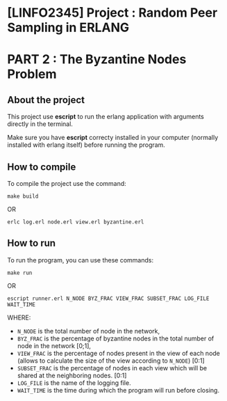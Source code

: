 # [LINFO2345] Project : Random Peer Sampling in ERLANG
# PART 2 : The Byzantine Nodes Problem


## About the project
This project use **escript** to run the erlang application with arguments directly in the terminal.

Make sure you have **escript** correcty installed in your computer (normally installed with erlang itself) before running the program.


## How to compile

To compile the project use the command:

```
make build
```

OR

```
erlc log.erl node.erl view.erl byzantine.erl
```


## How to run

To run the program, you can use these commands:

```
make run
```

OR

```
escript runner.erl N_NODE BYZ_FRAC VIEW_FRAC SUBSET_FRAC LOG_FILE WAIT_TIME
```

WHERE:

- `N_NODE` is the total number of node in the network,
- `BYZ_FRAC` is the percentage of byzantine nodes in the total number of node in the network [0;1],
- `VIEW_FRAC` is the percentage of nodes present in the view of each node (allows to calculate the size of the view according to `N_NODE`) [0:1]
- `SUBSET_FRAC` is the percentage of nodes in each view which will be shared at the neighboring nodes. [0:1]
- `LOG_FILE` is the name of the logging file.
- `WAIT_TIME` is the time during which the program will run before closing.
